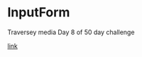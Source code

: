 # InputForm
Traversey media Day 8 of 50 day challenge

[link]( https://inezmallandain.github.io/InputForm/
)